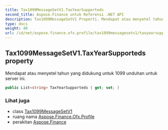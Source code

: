 ```yaml
---
title: Tax1099MessageSetV1.TaxYearSupporteds
second_title: Aspose.Finance untuk Referensi .NET API
description: Tax1099MessageSetV1 Properti. Mendapat atau menyetel tahun yang didukung untuk 1099 unduhan untuk server ini.
type: docs
weight: 40
url: /id/net/aspose.finance.ofx.profile/tax1099messagesetv1/taxyearsupporteds/
---
```

## Tax1099MessageSetV1.TaxYearSupporteds property

Mendapat atau menyetel tahun yang didukung untuk 1099 unduhan untuk server ini.

```csharp
public List<string> TaxYearSupporteds { get; set; }
```

### Lihat juga

* class [Tax1099MessageSetV1](../)
* ruang nama [Aspose.Finance.Ofx.Profile](../../tax1099messagesetv1/)
* perakitan [Aspose.Finance](../../../)



